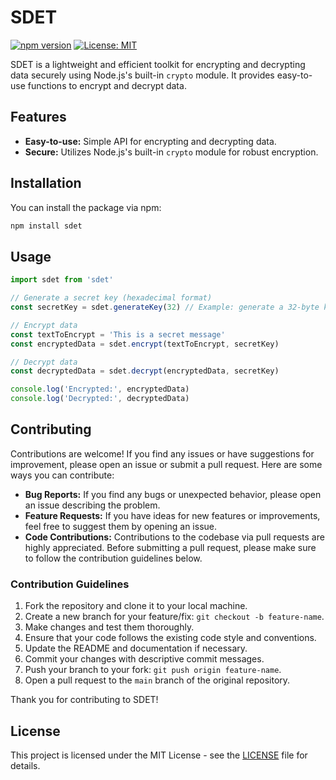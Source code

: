 # SDET

[![npm version](https://badge.fury.io/js/sdet.svg)](https://badge.fury.io/js/sdet)
[![License: MIT](https://img.shields.io/badge/License-MIT-yellow.svg)](https://opensource.org/licenses/MIT)

SDET is a lightweight and efficient toolkit for encrypting and decrypting data securely using Node.js's built-in `crypto` module. It provides easy-to-use functions to encrypt and decrypt data.

## Features

- **Easy-to-use:** Simple API for encrypting and decrypting data.
- **Secure:** Utilizes Node.js's built-in `crypto` module for robust encryption.

## Installation

You can install the package via npm:

```bash
npm install sdet
```

## Usage

```javascript
import sdet from 'sdet'

// Generate a secret key (hexadecimal format)
const secretKey = sdet.generateKey(32) // Example: generate a 32-byte key

// Encrypt data
const textToEncrypt = 'This is a secret message'
const encryptedData = sdet.encrypt(textToEncrypt, secretKey)

// Decrypt data
const decryptedData = sdet.decrypt(encryptedData, secretKey)

console.log('Encrypted:', encryptedData)
console.log('Decrypted:', decryptedData)
```

## Contributing

Contributions are welcome! If you find any issues or have suggestions for improvement, please open an issue or submit a pull request. Here are some ways you can contribute:

- **Bug Reports:** If you find any bugs or unexpected behavior, please open an issue describing the problem.
- **Feature Requests:** If you have ideas for new features or improvements, feel free to suggest them by opening an issue.
- **Code Contributions:** Contributions to the codebase via pull requests are highly appreciated. Before submitting a pull request, please make sure to follow the contribution guidelines below.

### Contribution Guidelines

1. Fork the repository and clone it to your local machine.
2. Create a new branch for your feature/fix: `git checkout -b feature-name`.
3. Make changes and test them thoroughly.
4. Ensure that your code follows the existing code style and conventions.
5. Update the README and documentation if necessary.
6. Commit your changes with descriptive commit messages.
7. Push your branch to your fork: `git push origin feature-name`.
8. Open a pull request to the `main` branch of the original repository.

Thank you for contributing to SDET!

## License

This project is licensed under the MIT License - see the [LICENSE](LICENSE) file for details.
